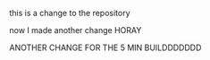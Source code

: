 this is a change to the repository

now I made another change HORAY

ANOTHER CHANGE FOR THE 5 MIN BUILDDDDDDD